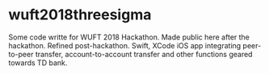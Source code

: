 # wuft2018threesigma
Some code writte for WUFT 2018 Hackathon. Made public here after the hackathon. Refined post-hackathon.
Swift, XCode iOS app integrating peer-to-peer transfer, account-to-account transfer and other functions geared towards TD bank.
